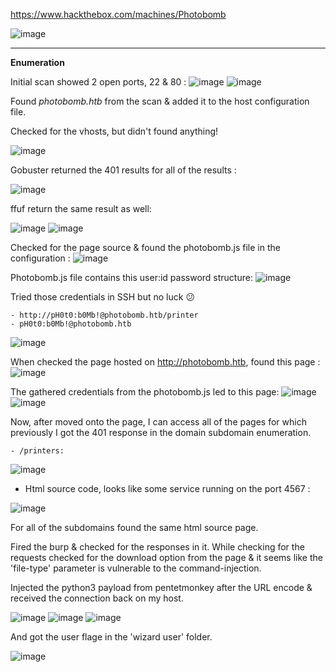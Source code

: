 https://www.hackthebox.com/machines/Photobomb

![image](https://user-images.githubusercontent.com/87700008/198865957-aa8b5fa9-20d7-4ca0-aa91-5e6ed6674357.png)

-----------------------------------------------------------------------------------------------------------------------------------

**Enumeration**

Initial scan showed 2 open ports, 22 & 80 :
![image](https://user-images.githubusercontent.com/87700008/198865984-222bf4f4-2122-4a32-9f8a-b1fc174847af.png)
![image](https://user-images.githubusercontent.com/87700008/198866010-64394e12-c5db-4281-8c95-0e42a770ce54.png)

Found _photobomb.htb_ from the scan & added it to the host configuration file.

Checked for the vhosts, but didn't found anything!

![image](https://user-images.githubusercontent.com/87700008/198866213-ee91de16-65fa-4d8a-9281-3aa8b53af1aa.png)

Gobuster returned the 401 results for all of the results :

![image](https://user-images.githubusercontent.com/87700008/198866218-d0c66a00-6603-49ce-89d1-9138674f22c9.png)

ffuf return the same result as well:

![image](https://user-images.githubusercontent.com/87700008/198866225-4f5fbf7f-6776-4957-873e-d1c42f0fc3f4.png)
![image](https://user-images.githubusercontent.com/87700008/198866228-16cd330b-1421-4235-a611-acede413f42c.png)

Checked for the page source & found the photobomb.js file in the configuration :
![image](https://user-images.githubusercontent.com/87700008/198866239-7f7878c6-9966-44d0-b60b-d9bd7c0ef1b3.png)

Photobomb.js file contains this user:id password structure:
![image](https://user-images.githubusercontent.com/87700008/198866251-a63ca5fe-4896-43f2-9f66-e1eb1c07c93a.png)

Tried those credentials in SSH but no luck 😕

	- http://pH0t0:b0Mb!@photobomb.htb/printer
	- pH0t0:b0Mb!@photobomb.htb

![image](https://user-images.githubusercontent.com/87700008/198867538-cf6d04d4-6bb7-4d38-80dc-295dd35e2015.png)

When checked the page hosted on http://photobomb.htb, found this page :
![image](https://user-images.githubusercontent.com/87700008/198867627-5636acce-c8fe-48ea-b276-8e284e848267.png)

The gathered credentials from the photobomb.js led to this page:
![image](https://user-images.githubusercontent.com/87700008/198867735-ee8c6088-93be-4ef0-beeb-a69a84eebc7b.png)
![image](https://user-images.githubusercontent.com/87700008/198867740-c80cbd35-8976-4abd-845e-c5d2d317d61d.png)


Now, after moved onto the page, I can access all of the pages for which previously I got the 401 response in the domain subdomain enumeration.

	- /printers:

![image](https://user-images.githubusercontent.com/87700008/198867904-de69d99f-5cb4-4206-a198-ad1bdc672206.png)

 - Html source code, looks like some service running on the port 4567 :

![image](https://user-images.githubusercontent.com/87700008/198867998-1ee570ed-edb2-4368-b6ee-5bc043ddef3a.png)

For all of the subdomains found the same html source page.

Fired the burp & checked for the responses in it. While checking for the requests checked for the download option from the page & it seems like the 'file-type' parameter is vulnerable to the command-injection.

Injected the python3 payload from pentetmonkey after the URL encode & received the connection back on my host.

![image](https://user-images.githubusercontent.com/87700008/200121051-1b8690fa-1e2d-4ab2-8cc5-621d994ce786.png)
![image](https://user-images.githubusercontent.com/87700008/200121161-a3655009-71af-4c55-a3da-8f1ded2e69a9.png)
![image](https://user-images.githubusercontent.com/87700008/200121201-5fa44ac7-dad5-4dee-b7bd-c33994c41714.png)

And got the user flage in the 'wizard user' folder.

![image](https://user-images.githubusercontent.com/87700008/200121309-3fa7dd92-ef97-435a-b8bc-c91045cd7056.png)













